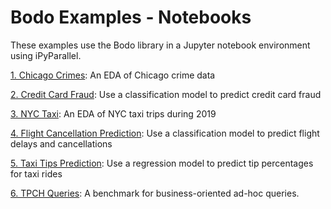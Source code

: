 # Bodo Examples - Notebooks

These examples use the Bodo library in a Jupyter notebook environment using iPyParallel.

[1. Chicago Crimes](chicago-crimes.ipynb): An EDA of Chicago crime data

[2. Credit Card Fraud](credit-card-fraud.ipynb): Use a classification model to predict credit card fraud

[3. NYC Taxi](nyc-taxi.ipynb): An EDA of NYC taxi trips during 2019

[4. Flight Cancellation Prediction](flight-cancelation-prediction.ipynb): Use a classification model to predict flight delays and cancellations

[5. Taxi Tips Prediction](taxi-tips-prediction.ipynb): Use a regression model to predict tip percentages for taxi rides

[6. TPCH Queries](tpch.ipynb): A benchmark for business-oriented ad-hoc queries.
